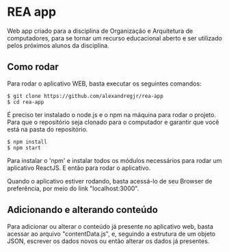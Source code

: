 # REA app
Web app criado para a disciplina de Organização e Arquitetura de computadores, para se tornar um recurso educacional aberto e ser utilizado pelos próximos alunos da disciplina.

## Como rodar
Para rodar o aplicativo WEB, basta executar os seguintes comandos:

```console
$ git clone https://github.com/alexandregjr/rea-app
$ cd rea-app
```

É preciso ter instalado o node.js e o npm na máquina para rodar o projeto.
Para que o repositório seja clonado para o computador e garantir que você está na pasta do repositório.

```console
$ npm install 
$ npm start
```

Para instalar o 'npm' e instalar todos os módulos necessários para rodar um aplicativo ReactJS.
E então para rodar o aplicativo.

Quando o aplicativo estiver rodando, basta acessá-lo de seu Browser de preferência, por meio do link "localhost:3000".

## Adicionando e alterando conteúdo
Para adicionar ou alterar o conteúdo já presente no aplicativo web, basta acessar ao arquivo "contentData.js", e, seguindo a estrutura de um objeto JSON, escrever os dados novos ou então alterar os dados já presentes.

